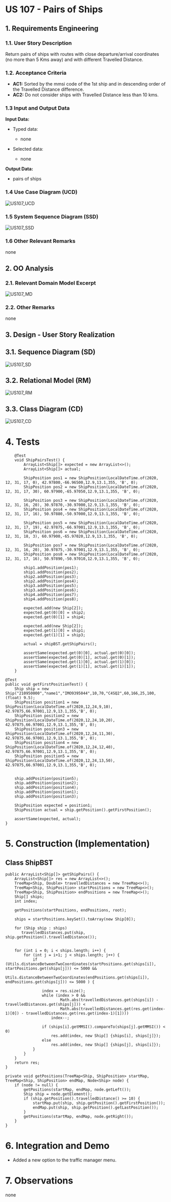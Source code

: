 # US 107 - Pairs of Ships

## 1. Requirements Engineering


### 1.1. User Story Description


Return pairs of ships with routes with close departure/arrival coordinates (no more than 5 Kms away) and with different Travelled Distance.


### 1.2. Acceptance Criteria

* **AC1:** Sorted by the mmsi code of the 1st ship and in descending order of the Travelled Distance difference.
* **AC2:** Do not consider ships with Travelled Distance less than 10 kms.

### 1.3 Input and Output Data


**Input Data:**

* Typed data:
	* none

* Selected data:
    * none

**Output Data:**

* pairs of ships

### 1.4 Use Case Diagram (UCD)

![US107_UCD](US107_UCD.svg)

### 1.5 System Sequence Diagram (SSD)

![US107_SSD](US107_SSD.svg)

### 1.6 Other Relevant Remarks

none

## 2. OO Analysis

### 2.1. Relevant Domain Model Excerpt 

![US107_MD](US107_MD.svg)

### 2.2. Other Remarks

none

## 3. Design - User Story Realization 

## 3.1. Sequence Diagram (SD)

![US107_SD](US107_SD.svg)

## 3.2. Relational Model (RM)

![US107_RM](US107_RM.svg)

## 3.3. Class Diagram (CD)

![US107_CD](US107_CD.svg)

# 4. Tests 

        @Test
        void ShipPairsTest() {
            ArrayList<Ship[]> expected = new ArrayList<>();
            ArrayList<Ship[]> actual;
    
            ShipPosition pos1 = new ShipPosition(LocalDateTime.of(2020, 12, 31, 17, 0), 42.97800,-66.96500,12.9,13.1,355, 'B', 0);
            ShipPosition pos2 = new ShipPosition(LocalDateTime.of(2020, 12, 31, 17, 30), 60.97900,-65.97050,12.9,13.1,355, 'B', 0);
    
            ShipPosition pos3 = new ShipPosition(LocalDateTime.of(2020, 12, 31, 16, 20), 30.97870,-30.97000,12.9,13.1,355, 'B', 0);
            ShipPosition pos4 = new ShipPosition(LocalDateTime.of(2020, 12, 31, 17, 16), 50.97880,-50.97000,12.9,13.1,355, 'B', 0);
    
            ShipPosition pos5 = new ShipPosition(LocalDateTime.of(2020, 12, 31, 17, 19), 42.97875,-66.97001,12.9,13.1,355, 'B', 0);
            ShipPosition pos6 = new ShipPosition(LocalDateTime.of(2020, 12, 31, 18, 3), 60.97900,-65.97020,12.9,13.1,355, 'B', 0);
    
            ShipPosition pos7 = new ShipPosition(LocalDateTime.of(2020, 12, 31, 16, 20), 30.97875,-30.97001,12.9,13.1,355, 'B', 0);
            ShipPosition pos8 = new ShipPosition(LocalDateTime.of(2020, 12, 31, 17, 16), 50.97890,-50.97010,12.9,13.1,355, 'B', 0);
    
            ship1.addPosition(pos1);
            ship1.addPosition(pos2);
            ship2.addPosition(pos3);
            ship2.addPosition(pos4);
            ship3.addPosition(pos5);
            ship3.addPosition(pos6);
            ship4.addPosition(pos7);
            ship4.addPosition(pos8);
    
            expected.add(new Ship[2]);
            expected.get(0)[0] = ship2;
            expected.get(0)[1] = ship4;
    
            expected.add(new Ship[2]);
            expected.get(1)[0] = ship1;
            expected.get(1)[1] = ship3;
    
            actual = shipBST.getShipPairs();
    
            assertSame(expected.get(0)[0], actual.get(0)[0]);
            assertSame(expected.get(0)[1], actual.get(0)[1]);
            assertSame(expected.get(1)[0], actual.get(1)[0]);
            assertSame(expected.get(1)[1], actual.get(1)[1]);
        }

    @Test
    public void getFirstPositionTest() {
        Ship ship = new Ship("210950000","name1","IMO9395044",10,70,"C4SQ2",60,166,25,100,(float) 9.5);
        ShipPosition position1 = new ShipPosition(LocalDateTime.of(2020,12,24,9,10), 42.97875,66.97001,12.9,13.1,355,'B', 0);
        ShipPosition position2 = new ShipPosition(LocalDateTime.of(2020,12,24,10,20), 42.97875,66.97001,12.9,13.1,355,'B', 0);
        ShipPosition position3 = new ShipPosition(LocalDateTime.of(2020,12,24,11,30), 42.97875,66.97001,12.9,13.1,355,'B', 0);
        ShipPosition position4 = new ShipPosition(LocalDateTime.of(2020,12,24,12,40), 42.97875,66.97001,12.9,13.1,355,'B', 0);
        ShipPosition position5 = new ShipPosition(LocalDateTime.of(2020,12,24,13,50), 42.97875,66.97001,12.9,13.1,355,'B', 0);


        ship.addPosition(position5);
        ship.addPosition(position2);
        ship.addPosition(position4);
        ship.addPosition(position1);
        ship.addPosition(position3);

        ShipPosition expected = position1;
        ShipPosition actual = ship.getPosition().getFirstPosition();

        assertSame(expected, actual);
    }

# 5. Construction (Implementation)

## Class ShipBST

    public ArrayList<Ship[]> getShipPairs() {
        ArrayList<Ship[]> res = new ArrayList<>();
        TreeMap<Ship, Double> travelledDistances = new TreeMap<>();
        TreeMap<Ship, ShipPosition> startPositions = new TreeMap<>();
        TreeMap<Ship, ShipPosition> endPositions = new TreeMap<>();
        Ship[] ships;
        int index;

        getPositions(startPositions, endPositions, root);

        ships = startPositions.keySet().toArray(new Ship[0]);

        for (Ship ship : ships)
           travelledDistances.put(ship, ship.getPosition().travelledDistance());


        for (int i = 0; i < ships.length; i++) {
            for (int j = i+1; j < ships.length; j++) {
                if (Utils.distanceBetweenTwoCoordinates(startPositions.get(ships[i]), startPositions.get(ships[j])) <= 5000 &&
                    Utils.distanceBetweenTwoCoordinates(endPositions.get(ships[i]), endPositions.get(ships[j])) <= 5000 ) {

                    index = res.size();
                    while (index > 0 &&
                            Math.abs(travelledDistances.get(ships[i]) - travelledDistances.get(ships[j])) <
                            Math.abs(travelledDistances.get(res.get(index-1)[0]) - travelledDistances.get(res.get(index-1)[1])))
                        index--;

                    if (ships[i].getMMSI().compareTo(ships[j].getMMSI()) < 0)
                        res.add(index, new Ship[] {ships[i], ships[j]});
                    else
                        res.add(index, new Ship[] {ships[j], ships[i]});
                }
            }
        }
        return res;
    }

    private void getPositions(TreeMap<Ship, ShipPosition> startMap, TreeMap<Ship, ShipPosition> endMap, Node<Ship> node) {
        if (node != null) {
            getPositions(startMap, endMap, node.getLeft());
            Ship ship = node.getElement();
            if (ship.getPosition().travelledDistance() >= 10) {
                startMap.put(ship, ship.getPosition().getFirstPosition());
                endMap.put(ship, ship.getPosition().getLastPosition());
            }
            getPositions(startMap, endMap, node.getRight());
        }
    }

# 6. Integration and Demo 

* Added a new option to the traffic manager menu.

# 7. Observations

none